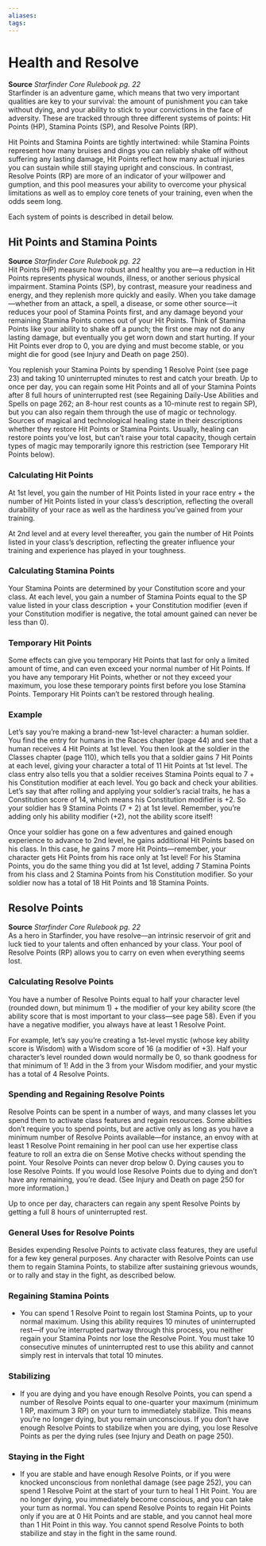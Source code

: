 ```yaml
---
aliases: 
tags: 
---
```


# Health and Resolve

**Source** _Starfinder Core Rulebook pg. 22_  
Starfinder is an adventure game, which means that two very important qualities are key to your survival: the amount of punishment you can take without dying, and your ability to stick to your convictions in the face of adversity. These are tracked through three different systems of points: Hit Points (HP), Stamina Points (SP), and Resolve Points (RP).  
  
Hit Points and Stamina Points are tightly intertwined: while Stamina Points represent how many bruises and dings you can reliably shake off without suffering any lasting damage, Hit Points reflect how many actual injuries you can sustain while still staying upright and conscious. In contrast, Resolve Points (RP) are more of an indicator of your willpower and gumption, and this pool measures your ability to overcome your physical limitations as well as to employ core tenets of your training, even when the odds seem long.  
  
Each system of points is described in detail below.  

## Hit Points and Stamina Points

**Source** _Starfinder Core Rulebook pg. 22_  
Hit Points (HP) measure how robust and healthy you are—a reduction in Hit Points represents physical wounds, illness, or another serious physical impairment. Stamina Points (SP), by contrast, measure your readiness and energy, and they replenish more quickly and easily. When you take damage—whether from an attack, a spell, a disease, or some other source—it reduces your pool of Stamina Points first, and any damage beyond your remaining Stamina Points comes out of your Hit Points. Think of Stamina Points like your ability to shake off a punch; the first one may not do any lasting damage, but eventually you get worn down and start hurting. If your Hit Points ever drop to 0, you are dying and must become stable, or you might die for good (see Injury and Death on page 250).  
  
You replenish your Stamina Points by spending 1 Resolve Point (see page 23) and taking 10 uninterrupted minutes to rest and catch your breath. Up to once per day, you can regain some Hit Points and all of your Stamina Points after 8 full hours of uninterrupted rest (see Regaining Daily-Use Abilities and Spells on page 262; an 8-hour rest counts as a 10-minute rest to regain SP), but you can also regain them through the use of magic or technology. Sources of magical and technological healing state in their descriptions whether they restore Hit Points or Stamina Points. Usually, healing can restore points you’ve lost, but can’t raise your total capacity, though certain types of magic may temporarily ignore this restriction (see Temporary Hit Points below).

### Calculating Hit Points

At 1st level, you gain the number of Hit Points listed in your race entry + the number of Hit Points listed in your class’s description, reflecting the overall durability of your race as well as the hardiness you’ve gained from your training.  
  
At 2nd level and at every level thereafter, you gain the number of Hit Points listed in your class’s description, reflecting the greater influence your training and experience has played in your toughness.

### Calculating Stamina Points

Your Stamina Points are determined by your Constitution score and your class. At each level, you gain a number of Stamina Points equal to the SP value listed in your class description + your Constitution modifier (even if your Constitution modifier is negative, the total amount gained can never be less than 0).

### Temporary Hit Points

Some effects can give you temporary Hit Points that last for only a limited amount of time, and can even exceed your normal number of Hit Points. If you have any temporary Hit Points, whether or not they exceed your maximum, you lose these temporary points first before you lose Stamina Points. Temporary Hit Points can’t be restored through healing.

### Example

Let’s say you’re making a brand-new 1st-level character: a human soldier. You find the entry for humans in the Races chapter (page 44) and see that a human receives 4 Hit Points at 1st level. You then look at the soldier in the Classes chapter (page 110), which tells you that a soldier gains 7 Hit Points at each level, giving your character a total of 11 Hit Points at 1st level. The class entry also tells you that a soldier receives Stamina Points equal to 7 + his Constitution modifier at each level. You go back and check your abilities. Let’s say that after rolling and applying your soldier’s racial traits, he has a Constitution score of 14, which means his Constitution modifier is +2. So your soldier has 9 Stamina Points (7 + 2) at 1st level. Remember, you’re adding only his ability modifier (+2), not the ability score itself!  
  
Once your soldier has gone on a few adventures and gained enough experience to advance to 2nd level, he gains additional Hit Points based on his class. In this case, he gains 7 more Hit Points—remember, your character gets Hit Points from his race only at 1st level! For his Stamina Points, you do the same thing you did at 1st level, adding 7 Stamina Points from his class and 2 Stamina Points from his Constitution modifier. So your soldier now has a total of 18 Hit Points and 18 Stamina Points.  

## Resolve Points

**Source** _Starfinder Core Rulebook pg. 22_  
As a hero in Starfinder, you have resolve—an intrinsic reservoir of grit and luck tied to your talents and often enhanced by your class. Your pool of Resolve Points (RP) allows you to carry on even when everything seems lost.

### Calculating Resolve Points

You have a number of Resolve Points equal to half your character level (rounded down, but minimum 1) + the modifier of your key ability score (the ability score that is most important to your class—see page 58). Even if you have a negative modifier, you always have at least 1 Resolve Point.  
  
For example, let’s say you’re creating a 1st-level mystic (whose key ability score is Wisdom) with a Wisdom score of 16 (a modifier of +3). Half your character’s level rounded down would normally be 0, so thank goodness for that minimum of 1! Add in the 3 from your Wisdom modifier, and your mystic has a total of 4 Resolve Points.

### Spending and Regaining Resolve Points

Resolve Points can be spent in a number of ways, and many classes let you spend them to activate class features and regain resources. Some abilities don’t require you to spend points, but are active only as long as you have a minimum number of Resolve Points available—for instance, an envoy with at least 1 Resolve Point remaining in her pool can use her expertise class feature to roll an extra die on Sense Motive checks without spending the point. Your Resolve Points can never drop below 0. Dying causes you to lose Resolve Points. If you would lose Resolve Points due to dying and don’t have any remaining, you’re dead. (See Injury and Death on page 250 for more information.)  
  
Up to once per day, characters can regain any spent Resolve Points by getting a full 8 hours of uninterrupted rest.

### General Uses for Resolve Points

Besides expending Resolve Points to activate class features, they are useful for a few key general purposes. Any character with Resolve Points can use them to regain Stamina Points, to stabilize after sustaining grievous wounds, or to rally and stay in the fight, as described below.  
  

### Regaining Stamina Points

-   You can spend 1 Resolve Point to regain lost Stamina Points, up to your normal maximum. Using this ability requires 10 minutes of uninterrupted rest—if you’re interrupted partway through this process, you neither regain your Stamina Points nor lose the Resolve Point. You must take 10 consecutive minutes of uninterrupted rest to use this ability and cannot simply rest in intervals that total 10 minutes.

### Stabilizing

-   If you are dying and you have enough Resolve Points, you can spend a number of Resolve Points equal to one-quarter your maximum (minimum 1 RP, maximum 3 RP) on your turn to immediately stabilize. This means you’re no longer dying, but you remain unconscious. If you don’t have enough Resolve Points to stabilize when you are dying, you lose Resolve Points as per the dying rules (see Injury and Death on page 250).

### Staying in the Fight

-   If you are stable and have enough Resolve Points, or if you were knocked unconscious from nonlethal damage (see page 252), you can spend 1 Resolve Point at the start of your turn to heal 1 Hit Point. You are no longer dying, you immediately become conscious, and you can take your turn as normal. You can spend Resolve Points to regain Hit Points only if you are at 0 Hit Points and are stable, and you cannot heal more than 1 Hit Point in this way. You cannot spend Resolve Points to both stabilize and stay in the fight in the same round.